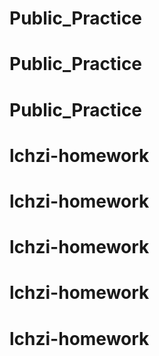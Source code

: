 # Public_Practice
# Public_Practice
# Public_Practice
# lchzi-homework
# lchzi-homework
# lchzi-homework
# lchzi-homework
# lchzi-homework

